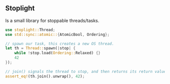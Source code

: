 ## Stoplight
Is a small library for stoppable threads/tasks.

```rust
use stoplight::Thread;
use std::sync::atomic::{AtomicBool, Ordering};

// spawn our task, this creates a new OS thread.
let th = Thread::spawn(|stop| {
    while !stop.load(Ordering::Relaxed) {}
    42
});

// join() signals the thread to stop, and then returns its return value.
assert_eq!(th.join().unwrap(), 42);
```
